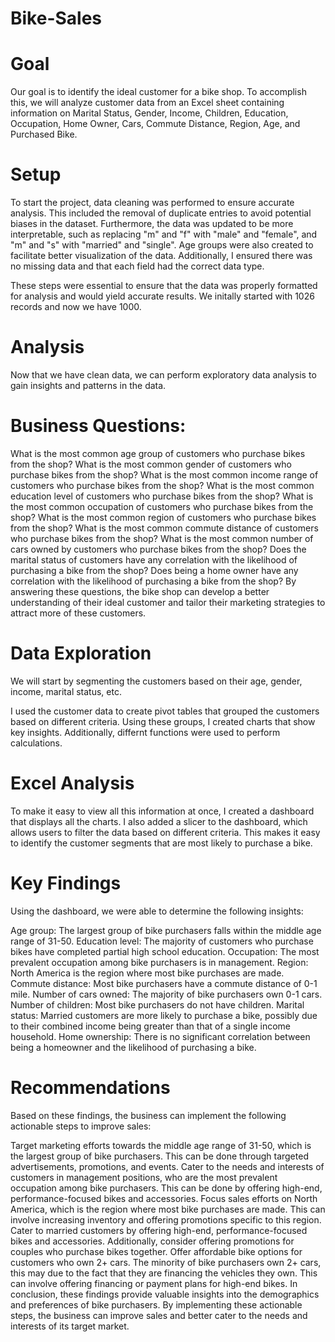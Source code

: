 # Bike-Sales
# Goal
Our goal is to identify the ideal customer for a bike shop. To accomplish this, we will analyze customer data from an Excel sheet containing information on Marital Status, Gender, Income, Children, Education, Occupation, Home Owner, Cars, Commute Distance, Region, Age, and Purchased Bike.


# Setup
To start the project, data cleaning was performed to ensure accurate analysis. This included the removal of duplicate entries to avoid potential biases in the dataset. Furthermore, the data was updated to be more interpretable, such as replacing "m" and "f" with "male" and "female", and "m" and "s" with "married" and "single". Age groups were also created to facilitate better visualization of the data. Additionally, I ensured there was no missing data and that each field had the correct data type.

These steps were essential to ensure that the data was properly formatted for analysis and would yield accurate results. We initally started with 1026 records and now we have 1000.

# Analysis
Now that we have clean data, we can perform exploratory data analysis to gain insights and patterns in the data.

# Business Questions:
What is the most common age group of customers who purchase bikes from the shop?
What is the most common gender of customers who purchase bikes from the shop?
What is the most common income range of customers who purchase bikes from the shop?
What is the most common education level of customers who purchase bikes from the shop?
What is the most common occupation of customers who purchase bikes from the shop?
What is the most common region of customers who purchase bikes from the shop?
What is the most common commute distance of customers who purchase bikes from the shop?
What is the most common number of cars owned by customers who purchase bikes from the shop?
Does the marital status of customers have any correlation with the likelihood of purchasing a bike from the shop?
Does being a home owner have any correlation with the likelihood of purchasing a bike from the shop?
By answering these questions, the bike shop can develop a better understanding of their ideal customer and tailor their marketing strategies to attract more of these customers.

# Data Exploration
We will start by segmenting the customers based on their age, gender, income, marital status, etc.

I used the customer data to create pivot tables that grouped the customers based on different criteria. Using these groups, I created charts that show key insights. Additionally, differnt functions were used to perform calculations.

# Excel Analysis
To make it easy to view all this information at once, I created a dashboard that displays all the charts. I also added a slicer to the dashboard, which allows users to filter the data based on different criteria. This makes it easy to identify the customer segments that are most likely to purchase a bike.

# Key Findings
Using the dashboard, we were able to determine the following insights:

Age group: The largest group of bike purchasers falls within the middle age range of 31-50.
Education level: The majority of customers who purchase bikes have completed partial high school education.
Occupation: The most prevalent occupation among bike purchasers is in management.
Region: North America is the region where most bike purchases are made.
Commute distance: Most bike purchasers have a commute distance of 0-1 mile.
Number of cars owned: The majority of bike purchasers own 0-1 cars.
Number of children: Most bike purchasers do not have children.
Marital status: Married customers are more likely to purchase a bike, possibly due to their combined income being greater than that of a single income household.
Home ownership: There is no significant correlation between being a homeowner and the likelihood of purchasing a bike.

# Recommendations
Based on these findings, the business can implement the following actionable steps to improve sales:

Target marketing efforts towards the middle age range of 31-50, which is the largest group of bike purchasers. This can be done through targeted advertisements, promotions, and events.
Cater to the needs and interests of customers in management positions, who are the most prevalent occupation among bike purchasers. This can be done by offering high-end, performance-focused bikes and accessories.
Focus sales efforts on North America, which is the region where most bike purchases are made. This can involve increasing inventory and offering promotions specific to this region.
Cater to married customers by offering high-end, performance-focused bikes and accessories. Additionally, consider offering promotions for couples who purchase bikes together.
Offer affordable bike options for customers who own 2+ cars. The minority of bike purchasers own 2+ cars, this may due to the fact that they are financing the vehicles they own. This can involve offering financing or payment plans for high-end bikes.
In conclusion, these findings provide valuable insights into the demographics and preferences of bike purchasers. By implementing these actionable steps, the business can improve sales and better cater to the needs and interests of its target market.
